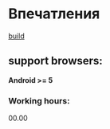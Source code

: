 # Впечатления
[build](http://gift.wndrbase.com/)

## support browsers:
**Android >= 5**

### Working hours:
00.00